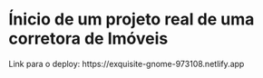 # Ínicio de um projeto real de uma corretora de Imóveis

<p>Link para o deploy: https://exquisite-gnome-973108.netlify.app</p>
